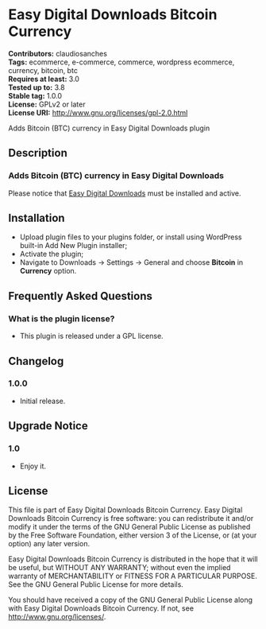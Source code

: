 # Easy Digital Downloads Bitcoin Currency #
**Contributors:** claudiosanches  
**Tags:** ecommerce, e-commerce, commerce, wordpress ecommerce, currency, bitcoin, btc  
**Requires at least:** 3.0  
**Tested up to:** 3.8  
**Stable tag:** 1.0.0  
**License:** GPLv2 or later  
**License URI:** http://www.gnu.org/licenses/gpl-2.0.html  

Adds Bitcoin (BTC) currency in Easy Digital Downloads plugin

## Description ##

### Adds Bitcoin (BTC) currency in Easy Digital Downloads ###

Please notice that [Easy Digital Downloads](http://wordpress.org/extend/plugins/easy-digital-downloads/) must be installed and active.

## Installation ##

* Upload plugin files to your plugins folder, or install using WordPress built-in Add New Plugin installer;
* Activate the plugin;
* Navigate to Downloads -> Settings -> General and choose **Bitcoin** in **Currency** option.

## Frequently Asked Questions ##

### What is the plugin license? ###

* This plugin is released under a GPL license.

## Changelog ##

### 1.0.0 ###

* Initial release.

## Upgrade Notice ##

### 1.0 ###

* Enjoy it.

## License ##

This file is part of Easy Digital Downloads Bitcoin Currency.
Easy Digital Downloads Bitcoin Currency is free software: you can redistribute it and/or modify it under the terms of the GNU General Public License as published
by the Free Software Foundation, either version 3 of the License, or (at your option) any later version.

Easy Digital Downloads Bitcoin Currency is distributed in the hope that it will be useful, but WITHOUT ANY WARRANTY; without even the implied warranty of
MERCHANTABILITY or FITNESS FOR A PARTICULAR PURPOSE. See the GNU General Public License for more details.

You should have received a copy of the GNU General Public License along with Easy Digital Downloads Bitcoin Currency. If not, see <http://www.gnu.org/licenses/>.
